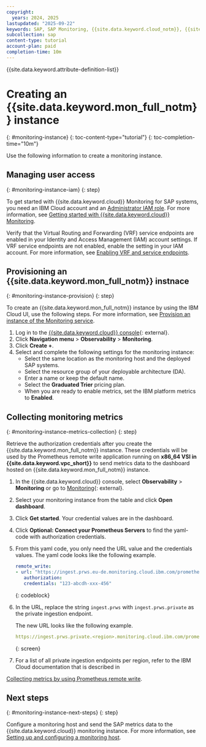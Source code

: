 ```yaml
---
copyright:
  years: 2024, 2025
lastupdated: "2025-09-22"
keywords: SAP, SAP Monitoring, {{site.data.keyword.cloud_notm}}, {{site.data.keyword.ibm_cloud_sap}}, SAP Workloads, SAP HANA
subcollection: sap
content-type: tutorial
account-plan: paid
completion-time: 10m
---
```


{{site.data.keyword.attribute-definition-list}}


# Creating an {{site.data.keyword.mon_full_notm}} instance
{: #monitoring-instance}
{: toc-content-type="tutorial"}
{: toc-completion-time="10m"}

Use the following information to create a monitoring instance.

## Managing user access
{: #monitoring-instance-iam}
{: step}

To get started with {{site.data.keyword.cloud}} Monitoring for SAP systems, you need an IBM Cloud account and an [Administrator IAM role](/docs/monitoring?topic=monitoring-iam#iam_platform).
For more information, see [Getting started with {{site.data.keyword.cloud}} Monitoring](/docs/monitoring?topic=monitoring-getting-started#getting-started-step1).

Verify that the Virtual Routing and Forwarding (VRF) service endpoints are enabled in your Identity and Access Management (IAM) account settings.
If VRF service endpoints are not enabled, enable the setting in your IAM account.
For more information, see [Enabling VRF and service endpoints](/docs/account?topic=account-vrf-service-endpoint&interface=ui).

## Provisioning an {{site.data.keyword.mon_full_notm}} instnace
{: #monitoring-instance-provision}
{: step}

To create an {{site.data.keyword.mon_full_notm}} instance by using the IBM Cloud UI, use the following steps. For more information, see [Provision an instance of the Monitoring service](/docs/monitoring?topic=monitoring-getting-started#getting-started-step2).

1. Log in to the [{{site.data.keyword.cloud}} console](https://cloud.ibm.com){: external}.
1. Click **Navigation menu** > **Observability** > **Monitoring**.
1. Click **Create +**.
1. Select and complete the following settings for the monitoring instance:
   * Select the same location as the monitoring host and the deployed SAP systems.
   * Select the resource group of your deployable architecture (DA).
   * Enter a name or keep the default name.
   * Select the **Graduated Trier** pricing plan.
   * When you are ready to enable metrics, set the IBM platform metrics to **Enabled**.

## Collecting monitoring metrics
{: #monitoring-instance-metrics-collection}
{: step}

Retrieve the authorization credentials after you create the {{site.data.keyword.mon_full_notm}} instance. These credentials will be used by the Prometheus remote write application running on **x86_64 VSI in {{site.data.keyword.vpc_short}}** to send metrics data to the dashboard hosted on {{site.data.keyword.mon_full_notm}} instance.

1. In the {{site.data.keyword.cloud}} console, select **Observability** > **Monitoring** or go to [Monitoring](https://cloud.ibm.com/observe/monitoring){: external}.
1. Select your monitoring instance from the table and click **Open dashboard**.
1. Click **Get started**. Your credential values are in the dashboard.
1. Click **Optional: Connect your Prometheus Servers** to find the yaml-code with authorization credentials.
1. From this yaml code, you only need the URL value and the credentials values.
   The yaml code looks like the following example.

      ```yaml
      remote_write:
      - url: "https://ingest.prws.eu-de.monitoring.cloud.ibm.com/prometheus/remote/write"
         authorization:
         credentials: "123-abcdh-xxx-456"
      ```
      {: codeblock}

1. In the URL, replace the string `ingest.prws` with `ingest.prws.private` as the private ingestion endpoint.

   The new URL looks like the following example.

      ```yaml
      https://ingest.prws.private.<region>.monitoring.cloud.ibm.com/prometheus/remote/write
      ```
      {: screen}

1. For a list of all private ingestion endpoints per region, refer to the IBM Cloud documentation that is described in

[Collecting metrics by using Prometheus remote write](/docs/monitoring?topic=monitoring-prometheus_remote_write#prometheus_remote_write_endpoints).

## Next steps
{: #monitoring-instance-next-steps}
{: step}

Configure a monitoring host and send the SAP metrics data to the {{site.data.keyword.cloud}} monitoring instance. For more information, see [Setting up and configuring a monitoring host](/docs/sap?topic=sap-mon-exporter-setup-config).
